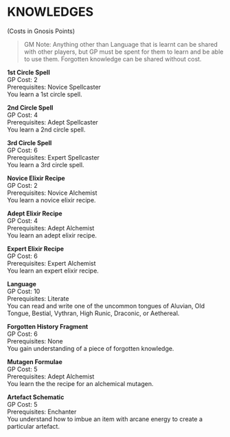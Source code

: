 # KNOWLEDGES

(Costs in Gnosis Points)

> GM Note: Anything other than Language that is learnt can be shared with other players, but GP must be spent for them to learn and be able to use them. Forgotten knowledge can be shared without cost.

**1st Circle Spell**  
GP Cost: 2  
Prerequisites: Novice Spellcaster  
You learn a 1st circle spell.

**2nd Circle Spell**  
GP Cost: 4  
Prerequisites: Adept Spellcaster  
You learn a 2nd circle spell.

**3rd Circle Spell**  
GP Cost: 6  
Prerequisites: Expert Spellcaster  
You learn a 3rd circle spell.

**Novice Elixir Recipe**  
GP Cost: 2  
Prerequisites: Novice Alchemist  
You learn a novice elixir recipe.

**Adept Elixir Recipe**  
GP Cost: 4  
Prerequisites: Adept Alchemist  
You learn an adept elixir recipe.

**Expert Elixir Recipe**  
GP Cost: 6  
Prerequisites: Expert Alchemist  
You learn an expert elixir recipe.

**Language**  
GP Cost: 10  
Prerequisites: Literate  
You can read and write one of the uncommon tongues of Aluvian, Old
Tongue, Bestial, Vythran, High Runic, Draconic, or Aethereal.

**Forgotten History Fragment**  
GP Cost: 6  
Prerequisites: None  
You gain understanding of a piece of forgotten knowledge.

**Mutagen Formulae**  
GP Cost: 5  
Prerequisites: Adept Alchemist  
You learn the the recipe for an alchemical mutagen.

**Artefact Schematic**  
GP Cost: 5  
Prerequisites: Enchanter  
You understand how to imbue an item with arcane energy to create a
particular artefact.

